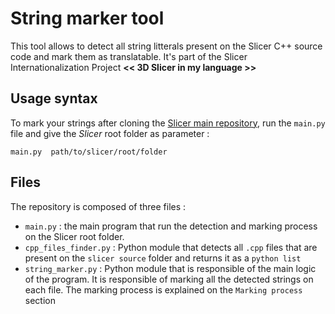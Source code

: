 # String marker tool

This tool allows to detect all string litterals present on the Slicer C++ source code and mark them as translatable. It's part of the Slicer Internationalization Project **<<&nbsp;3D Slicer in my language&nbsp;>>**

## Usage syntax

To mark your strings after cloning the [Slicer main repository](https://github.com/Slicer/Slicer), run the `main.py` file and give the *Slicer* root folder as parameter :

`main.py  path/to/slicer/root/folder`

## Files

The repository is composed of three files :

 - `main.py` : the main program that run the detection and marking process on the Slicer root folder.
- `cpp_files_finder.py` : Python module that detects all `.cpp` files that are present on the `slicer source` folder and returns it as a `python list`
- `string_marker.py` : Python module that is responsible of the main logic of the program. It is responsible of marking all the detected strings on each file. The marking process is explained on the `Marking process` section
